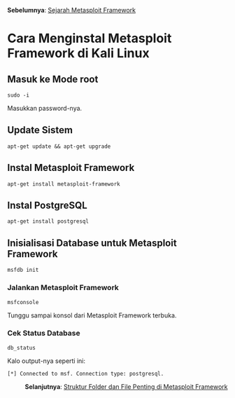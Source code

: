 <p align="left"><b>Sebelumnya</b>: <a href="https://github.com/fixploit03/Belajar-Metasploit/blob/main/resource/Sejarah%20Metasploit%20Framework.md">Sejarah Metasploit Framework</a></p>

# Cara Menginstal Metasploit Framework di Kali Linux

## Masuk ke Mode root

```
sudo -i
```

Masukkan password-nya.

## Update Sistem

```
apt-get update && apt-get upgrade
```

## Instal Metasploit Framework

```
apt-get install metasploit-framework
```

## Instal PostgreSQL

```
apt-get install postgresql
```

## Inisialisasi Database untuk Metasploit Framework 

```
msfdb init
```

### Jalankan Metasploit Framework

```
msfconsole
```

Tunggu sampai konsol dari Metasploit Framework terbuka.

### Cek Status Database

```
db_status
```

Kalo output-nya seperti ini:

```
[*] Connected to msf. Connection type: postgresql.
```

<p align="right"><b>Selanjutnya</b>: <a href="Struktur Folder dan File Penting di Metasploit Framework.md">Struktur Folder dan File Penting di Metasploit Framework</a></p>

